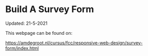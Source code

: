 # Build A Survey Form
Updated: 21-5-2021

This webpage can be found on:

https://amdegroot.nl/cursus/fcc/responsive-web-design/survey-form/index.html